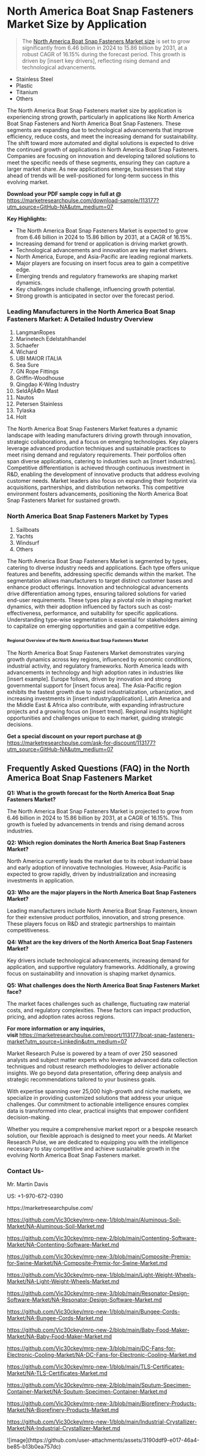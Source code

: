 <h1>North America Boat Snap Fasteners Market&nbsp;Size by Application</h1><blockquote><p>The <a href="https://marketresearchpulse.com/download-sample/113177?utm_source=GitHub-NA&amp;utm_medium=07">North America Boat Snap Fasteners Market size</a> is set to grow significantly from 6.46 billion in 2024 to 15.86 billion by 2031, at a robust CAGR of 16.15% during the forecast period. This growth is driven by [insert key drivers], reflecting rising demand and technological advancements.</p></blockquote><ul><li>Stainless Steel<li> Plastic<li> Titanium<li> Others</li></ul><p>The North America Boat Snap Fasteners market size by application is experiencing strong growth, particularly in applications like North America Boat Snap Fasteners and North America Boat Snap Fasteners. These segments are expanding due to technological advancements that improve efficiency, reduce costs, and meet the increasing demand for sustainability. The shift toward more automated and digital solutions is expected to drive the continued growth of applications in North America Boat Snap Fasteners. Companies are focusing on innovation and developing tailored solutions to meet the specific needs of these segments, ensuring they can capture a larger market share. As new applications emerge, businesses that stay ahead of trends will be well-positioned for long-term success in this evolving market.</p><p><strong>Download your PDF sample copy in full at @ </strong><a href="https://marketresearchpulse.com/download-sample/113177?utm_source=GitHub-NA&amp;utm_medium=07">https://marketresearchpulse.com/download-sample/113177?utm_source=GitHub-NA&amp;utm_medium=07</a></p><p><strong>Key Highlights: </strong></p><ul><li>The North America Boat Snap Fasteners Market is expected to grow from 6.46 billion in 2024 to 15.86 billion by 2031, at a CAGR of 16.15%.</li><li>Increasing demand for trend or application is driving market growth.</li><li>Technological advancements and innovation are key market drivers.</li><li>North America, Europe, and Asia-Pacific are leading regional markets.</li><li>Major players are focusing on insert focus area to gain a competitive edge.</li><li>Emerging trends and regulatory frameworks are shaping market dynamics.</li><li>Key challenges include challenge, influencing growth potential.</li><li>Strong growth is anticipated in sector over the forecast period.</li></ul><h3>Leading Manufacturers in the North America Boat Snap Fasteners Market: A Detailed Industry Overview</h3><ol><li>LangmanRopes</li><li>Marinetech Edelstahlhandel</li><li>Schaefer</li><li>Wichard</li><li>UBI MAIOR ITALIA</li><li>Sea Sure</li><li>GN Rope Fittings</li><li>Griffin-Woodhouse</li><li>Qingdao K-Wing Industry</li><li>SeldÃƒÂ©n Mast</li><li>Nautos</li><li>Petersen Stainless</li><li>Tylaska</li><li>Holt</li></ol><div class="flex max-w-full flex-col flex-grow"><div class="min-h-8 text-message flex w-full flex-col items-end gap-2 whitespace-normal break-words [.text-message+&amp;]:mt-5" dir="auto" data-message-author-role="assistant" data-message-id="fd8432e4-4910-450d-b182-61b7bfb0a01f" data-message-model-slug="gpt-4o"><div class="flex w-full flex-col gap-1 empty:hidden first:pt-[3px]"><div class="markdown prose w-full break-words dark:prose-invert light"><p>The North America Boat Snap Fasteners Market features a dynamic landscape with leading manufacturers driving growth through innovation, strategic collaborations, and a focus on emerging technologies. Key players leverage advanced production techniques and sustainable practices to meet rising demand and regulatory requirements. Their portfolios often span diverse applications, catering to industries such as [insert industries]. Competitive differentiation is achieved through continuous investment in R&amp;D, enabling the development of innovative products that address evolving customer needs. Market leaders also focus on expanding their footprint via acquisitions, partnerships, and distribution networks. This competitive environment fosters advancements, positioning the North America Boat Snap Fasteners Market for sustained growth.</p></div></div></div></div><h3>North America Boat Snap Fasteners Market by Types</h3><ol><li>Sailboats<li> Yachts<li> Windsurf<li> Others</li></ol><div class="flex max-w-full flex-col flex-grow"><div class="min-h-8 text-message flex w-full flex-col items-end gap-2 whitespace-normal break-words [.text-message+&amp;]:mt-5" dir="auto" data-message-author-role="assistant" data-message-id="084470be-0bb7-4664-bddf-5156b4f41249" data-message-model-slug="gpt-4o-mini"><div class="flex w-full flex-col gap-1 empty:hidden first:pt-[3px]"><div class="markdown prose w-full break-words dark:prose-invert light"><p>The North America Boat Snap Fasteners Market is segmented by types, catering to diverse industry needs and applications. Each type offers unique features and benefits, addressing specific demands within the market. The segmentation allows manufacturers to target distinct customer bases and enhance product offerings. Innovation and technological advancements drive differentiation among types, ensuring tailored solutions for varied end-user requirements. These types play a pivotal role in shaping market dynamics, with their adoption influenced by factors such as cost-effectiveness, performance, and suitability for specific applications. Understanding type-wise segmentation is essential for stakeholders aiming to capitalize on emerging opportunities and gain a competitive edge.</p></div></div></div></div><h3><span style="font-size: 11px;">Regional Overview of the North America Boat Snap Fasteners Market</span></h3><div class="flex max-w-full flex-col flex-grow"><div class="min-h-8 text-message flex w-full flex-col items-end gap-2 whitespace-normal break-words [.text-message+&amp;]:mt-5" dir="auto" data-message-author-role="assistant" data-message-id="e9038762-ce64-4e30-91c9-9bd413514231" data-message-model-slug="gpt-4o-mini"><div class="flex w-full flex-col gap-1 empty:hidden first:pt-[3px]"><div class="markdown prose w-full break-words dark:prose-invert light"><p>The North America Boat Snap Fasteners Market demonstrates varying growth dynamics across key regions, influenced by economic conditions, industrial activity, and regulatory frameworks. North America leads with advancements in technology and high adoption rates in industries like [insert example]. Europe follows, driven by innovation and strong governmental support for [insert focus area]. The Asia-Pacific region exhibits the fastest growth due to rapid industrialization, urbanization, and increasing investments in [insert industry/application]. Latin America and the Middle East &amp; Africa also contribute, with expanding infrastructure projects and a growing focus on [insert trend]. Regional insights highlight opportunities and challenges unique to each market, guiding strategic decisions.</p></div></div></div></div><p><strong>Get a special discount on your report purchase at @ </strong><a href="https://marketresearchpulse.com/ask-for-discount/113177?utm_source=GitHub-NA&amp;utm_medium=07">https://marketresearchpulse.com/ask-for-discount/113177?utm_source=GitHub-NA&amp;utm_medium=07</a></p><h2>Frequently Asked Questions (FAQ) in the North America Boat Snap Fasteners Market</h2><p><strong>Q1: What is the growth forecast for the North America Boat Snap Fasteners Market?</strong></p><p>The North America Boat Snap Fasteners Market is projected to grow from 6.46 billion in 2024 to 15.86 billion by 2031, at a CAGR of 16.15%. This growth is fueled by advancements in trends and rising demand across industries.</p><p><strong>Q2: Which region dominates the North America Boat Snap Fasteners Market?</strong></p><p>North America currently leads the market due to its robust industrial base and early adoption of innovative technologies. However, Asia-Pacific is expected to grow rapidly, driven by industrialization and increasing investments in application.</p><p><strong>Q3: Who are the major players in the North America Boat Snap Fasteners Market?</strong></p><p>Leading manufacturers include North America Boat Snap Fasteners, known for their extensive product portfolios, innovation, and strong presence. These players focus on R&amp;D and strategic partnerships to maintain competitiveness.</p><p><strong>Q4: What are the key drivers of the North America Boat Snap Fasteners Market?</strong></p><p>Key drivers include technological advancements, increasing demand for application, and supportive regulatory frameworks. Additionally, a growing focus on sustainability and innovation is shaping market dynamics.</p><p><strong>Q5: What challenges does the North America Boat Snap Fasteners Market face?</strong></p><p>The market faces challenges such as challenge, fluctuating raw material costs, and regulatory complexities. These factors can impact production, pricing, and adoption rates across regions.</p><p><strong>For more information or any inquiries, visit&nbsp;</strong><a href="https://marketresearchpulse.com/report/113177/boat-snap-fasteners-market?utm_source=Linkedin&utm_medium=07">https://marketresearchpulse.com/report/113177/boat-snap-fasteners-market?utm_source=Linkedin&utm_medium=07</a></p><p>Market Research Pulse is powered by a team of over 250 seasoned analysts and subject matter experts who leverage advanced data collection techniques and robust research methodologies to deliver actionable insights. We go beyond data presentation, offering deep analysis and strategic recommendations tailored to your business goals.</p><p>With expertise spanning over 25,000 high-growth and niche markets, we specialize in providing customized solutions that address your unique challenges. Our commitment to actionable intelligence ensures complex data is transformed into clear, practical insights that empower confident decision-making.</p><p>Whether you require a comprehensive market report or a bespoke research solution, our flexible approach is designed to meet your needs. At Market Research Pulse, we are dedicated to equipping you with the intelligence necessary to stay competitive and achieve sustainable growth in the evolving North America Boat Snap Fasteners market.</p><h3><strong>Contact Us-</strong></h3><p>Mr. Martin Davis</p><p>US: +1-970-672-0390</p><p>https://marketresearchpulse.com/</p><p><a href="https://github.com/Vic30ckey/mrp-new-1/blob/main/Aluminous-Soil-Market/NA-Aluminous-Soil-Market.md">https://github.com/Vic30ckey/mrp-new-1/blob/main/Aluminous-Soil-Market/NA-Aluminous-Soil-Market.md</a></p><p><a href="https://github.com/Vic30ckey/mrp-new-2/blob/main/Contenting-Software-Market/NA-Contenting-Software-Market.md">https://github.com/Vic30ckey/mrp-new-2/blob/main/Contenting-Software-Market/NA-Contenting-Software-Market.md</a></p><p><a href="https://github.com/Vic30ckey/mrp-new-3/blob/main/Composite-Premix-for-Swine-Market/NA-Composite-Premix-for-Swine-Market.md">https://github.com/Vic30ckey/mrp-new-3/blob/main/Composite-Premix-for-Swine-Market/NA-Composite-Premix-for-Swine-Market.md</a></p><p><a href="https://github.com/Vic30ckey/mrp-new-1/blob/main/Light-Weight-Wheels-Market/NA-Light-Weight-Wheels-Market.md">https://github.com/Vic30ckey/mrp-new-1/blob/main/Light-Weight-Wheels-Market/NA-Light-Weight-Wheels-Market.md</a></p><p><a href="https://github.com/Vic30ckey/mrp-new-3/blob/main/Resonator-Design-Software-Market/NA-Resonator-Design-Software-Market.md">https://github.com/Vic30ckey/mrp-new-3/blob/main/Resonator-Design-Software-Market/NA-Resonator-Design-Software-Market.md</a></p><p><a href="https://github.com/Vic30ckey/mrp-new-1/blob/main/Bungee-Cords-Market/NA-Bungee-Cords-Market.md">https://github.com/Vic30ckey/mrp-new-1/blob/main/Bungee-Cords-Market/NA-Bungee-Cords-Market.md</a></p><p><a href="https://github.com/Vic30ckey/mrp-new-2/blob/main/Baby-Food-Maker-Market/NA-Baby-Food-Maker-Market.md">https://github.com/Vic30ckey/mrp-new-2/blob/main/Baby-Food-Maker-Market/NA-Baby-Food-Maker-Market.md</a></p><p><a href="https://github.com/Vic30ckey/mrp-new-3/blob/main/DC-Fans-for-Electronic-Cooling-Market/NA-DC-Fans-for-Electronic-Cooling-Market.md">https://github.com/Vic30ckey/mrp-new-3/blob/main/DC-Fans-for-Electronic-Cooling-Market/NA-DC-Fans-for-Electronic-Cooling-Market.md</a></p><p><a href="https://github.com/Vic30ckey/mrp-new-1/blob/main/TLS-Certificates-Market/NA-TLS-Certificates-Market.md">https://github.com/Vic30ckey/mrp-new-1/blob/main/TLS-Certificates-Market/NA-TLS-Certificates-Market.md</a></p><p><a href="https://github.com/Vic30ckey/mrp-new-2/blob/main/Sputum-Specimen-Container-Market/NA-Sputum-Specimen-Container-Market.md">https://github.com/Vic30ckey/mrp-new-2/blob/main/Sputum-Specimen-Container-Market/NA-Sputum-Specimen-Container-Market.md</a></p><p><a href="https://github.com/Vic30ckey/mrp-new-3/blob/main/Biorefinery-Products-Market/NA-Biorefinery-Products-Market.md">https://github.com/Vic30ckey/mrp-new-3/blob/main/Biorefinery-Products-Market/NA-Biorefinery-Products-Market.md</a></p><p><a href="https://github.com/Vic30ckey/mrp-new-1/blob/main/Industrial-Crystallizer-Market/NA-Industrial-Crystallizer-Market.md">https://github.com/Vic30ckey/mrp-new-1/blob/main/Industrial-Crystallizer-Market/NA-Industrial-Crystallizer-Market.md</a></p>
![image](https://github.com/user-attachments/assets/3190ddf9-e017-46a4-be85-b13b0ea757dc)
